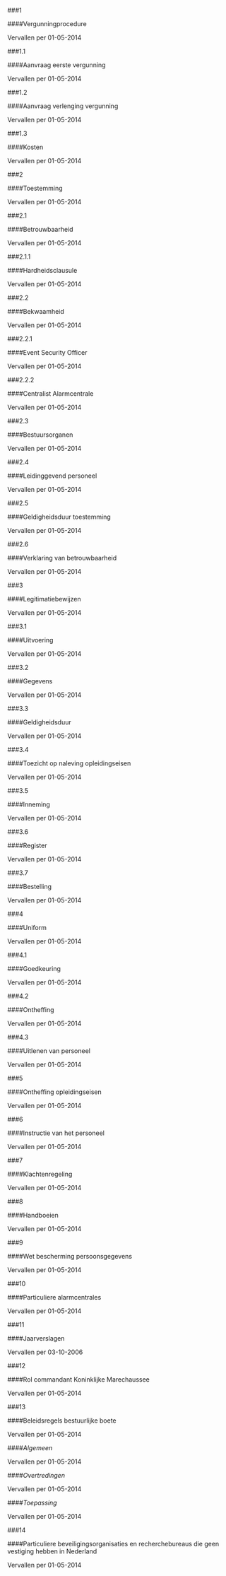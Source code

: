 <meta http-equiv='Content-Type' content='text/html; charset=utf-8' />

###1 

####Vergunningprocedure

Vervallen per 01-05-2014 

###1.1 

####Aanvraag eerste vergunning

Vervallen per 01-05-2014 

###1.2 

####Aanvraag verlenging vergunning

Vervallen per 01-05-2014 

###1.3 

####Kosten

Vervallen per 01-05-2014 

###2 

####Toestemming

Vervallen per 01-05-2014 

###2.1 

####Betrouwbaarheid

Vervallen per 01-05-2014 

###2.1.1 

####Hardheidsclausule

Vervallen per 01-05-2014 

###2.2 

####Bekwaamheid

Vervallen per 01-05-2014 

###2.2.1 

####Event Security Officer

Vervallen per 01-05-2014 

###2.2.2 

####Centralist Alarmcentrale

Vervallen per 01-05-2014 

###2.3 

####Bestuursorganen

Vervallen per 01-05-2014 

###2.4 

####Leidinggevend personeel

Vervallen per 01-05-2014 

###2.5 

####Geldigheidsduur toestemming

Vervallen per 01-05-2014 

###2.6 

####Verklaring van betrouwbaarheid

Vervallen per 01-05-2014 

###3 

####Legitimatiebewijzen

Vervallen per 01-05-2014 

###3.1 

####Uitvoering

Vervallen per 01-05-2014 

###3.2 

####Gegevens

Vervallen per 01-05-2014 

###3.3 

####Geldigheidsduur

Vervallen per 01-05-2014 

###3.4 

####Toezicht op naleving opleidingseisen

Vervallen per 01-05-2014 

###3.5 

####Inneming

Vervallen per 01-05-2014 

###3.6 

####Register

Vervallen per 01-05-2014 

###3.7 

####Bestelling

Vervallen per 01-05-2014 

###4 

####Uniform

Vervallen per 01-05-2014 

###4.1 

####Goedkeuring

Vervallen per 01-05-2014 

###4.2 

####Ontheffing

Vervallen per 01-05-2014 

###4.3 

####Uitlenen van personeel

Vervallen per 01-05-2014 

###5 

####Ontheffing opleidingseisen

Vervallen per 01-05-2014 

###6 

####Instructie van het personeel

Vervallen per 01-05-2014 

###7 

####Klachtenregeling

Vervallen per 01-05-2014 

###8 

####Handboeien

Vervallen per 01-05-2014 

###9 

####Wet bescherming persoonsgegevens

Vervallen per 01-05-2014 

###10 

####Particuliere alarmcentrales

Vervallen per 01-05-2014 

###11 

####Jaarverslagen

Vervallen per 03-10-2006 

###12 

####Rol commandant Koninklijke Marechaussee

Vervallen per 01-05-2014 

###13 

####Beleidsregels bestuurlijke boete

Vervallen per 01-05-2014 

####*Algemeen*

Vervallen per 01-05-2014 

####*Overtredingen*

Vervallen per 01-05-2014 

####*Toepassing*

Vervallen per 01-05-2014 

###14 

####Particuliere beveiligingsorganisaties en recherchebureaus die geen vestiging hebben in Nederland

Vervallen per 01-05-2014 

